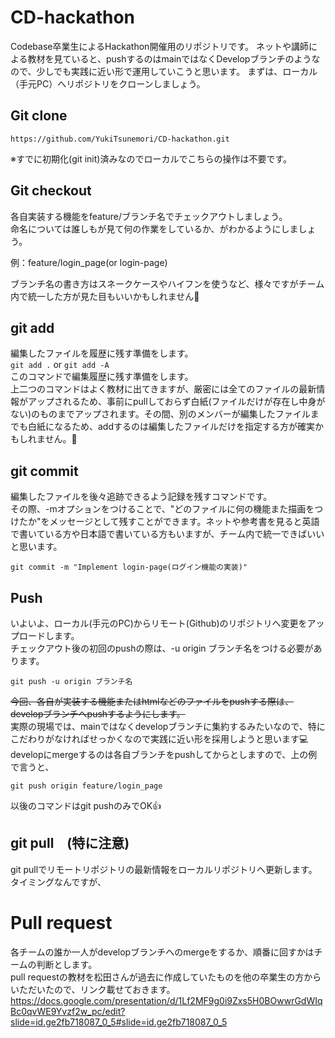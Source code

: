 
# CD-hackathon
Codebase卒業生によるHackathon開催用のリポジトリです。
ネットや講師による教材を見ていると、pushするのはmainではなくDevelopブランチのようなので、少しでも実践に近い形で運用していこうと思います。
まずは、ローカル（手元PC）へリポジトリをクローンしましょう。

## Git clone
```
https://github.com/YukiTsunemori/CD-hackathon.git
```

※すでに初期化(git init)済みなのでローカルでこちらの操作は不要です。

## Git checkout
各自実装する機能をfeature/ブランチ名でチェックアウトしましょう。  
命名については誰しもが見て何の作業をしているか、がわかるようにしましょう。  

例：feature/login_page(or login-page)  

ブランチ名の書き方はスネークケースやハイフンを使うなど、様々ですがチーム内で統一した方が見た目もいいかもしれません👀

## git add
 編集したファイルを履歴に残す準備をします。  
 ```git add .``` or ```git add -A```  
 このコマンドで編集履歴に残す準備をします。  
 上二つのコマンドはよく教材に出てきますが、厳密には全てのファイルの最新情報がアップされるため、事前にpullしておらず白紙(ファイルだけが存在し中身がない)のものまでアップされます。その間、別のメンバーが編集したファイルまでも白紙になるため、addするのは編集したファイルだけを指定する方が確実かもしれません。👀

## git commit 
編集したファイルを後々追跡できるよう記録を残すコマンドです。  
その際、-mオプションをつけることで、"どのファイルに何の機能また描画をつけたか"をメッセージとして残すことができます。ネットや参考書を見ると英語で書いている方や日本語で書いている方もいますが、チーム内で統一できばいいと思います。  
```
git commit -m "Implement login-page(ログイン機能の実装)"
```
## Push
いよいよ、ローカル(手元のPC)からリモート(Github)のリポジトリへ変更をアップロードします。  
チェックアウト後の初回のpushの際は、-u origin ブランチ名をつける必要があります。
```
git push -u origin ブランチ名
```
~~今回、各自が実装する機能またはhtmlなどのファイルをpushする際は、developブランチへpushするようにします。~~  
実際の現場では、mainではなくdevelopブランチに集約するみたいなので、特にこだわりがなければせっかくなので実践に近い形を採用しようと思います💻  
developにmergeするのは各自ブランチをpushしてからとしますので、上の例で言うと、  
```
git push origin feature/login_page
```

以後のコマンドはgit pushのみでOK👍

## git pull　(特に注意)
git pullでリモートリポジトリの最新情報をローカルリポジトリへ更新します。  
タイミングなんですが、

# Pull request
各チームの誰か一人がdevelopブランチへのmergeをするか、順番に回すかはチームの判断とします。  
pull requestの教材を松田さんが過去に作成していたものを他の卒業生の方からいただいたので、リンク載せておきます。  
https://docs.google.com/presentation/d/1Lf2MF9g0i9Zxs5H0BOwwrGdWIqBc0qvWE9Yvzf2w_pc/edit?slide=id.ge2fb718087_0_5#slide=id.ge2fb718087_0_5
